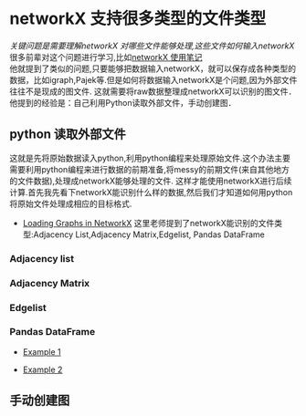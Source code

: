# networkX 支持很多类型的文件类型
*关键问题是需要理解networkX 对哪些文件能够处理,这些文件如何输入networkX*
很多前辈对这个问题进行学习,比如[networkX 使用笔记](http://sparkandshine.net/networkx-use-notes-read-external-file-convert-to-other-formats/)  
他就提到了类似的问题,只要能够把数据输入networkX，就可以保存成各种类型的数据，比如igraph,Pajek等.但是如何将数据输入networkX是个问题,因为外部文件往往不是现成的图文件.
这就需要将raw数据整理成networkX可以识别的图文件．他提到的经验是：自己利用Python读取外部文件，手动创建图．
  ## python 读取外部文件
 这就是先将原始数据读入python,利用python编程来处理原始文件.这个办法主要需要利用python编程来进行数据的前期准备,将messy的前期文件(来自其他地方的文件数据),处理成networkX能够处理的文件.
 这样才能使用networkX进行后续计算.首先我先看下networkX能识别什么样的数据,然后我们才知道如何用python将原始文件处理成相应的目标格式.
   - [Loading Graphs in NetworkX](https://github.com/Jialin72/Applied-Social-Network-Analysis-in-Python-University-of-Michigan/blob/master/Module%201/Lecture%20Practice/Loading%20Graphs%20in%20NetworkX/Loading%2BGraphs%2Bin%2BNetworkX.md)
   这里老师提到了networkX能识别的文件类型:Adjacency List,Adjacency Matrix,Edgelist, Pandas DataFrame
   ### Adjacency list  
   
   
   
   ### Adjacency Matrix   
   
   
   ### Edgelist   
   
   
   
   ### Pandas DataFrame  
   
   
   
   - [Example 1](https://github.com/Jialin72/Applied-Social-Network-Analysis-in-Python-University-of-Michigan/blob/master/Module%201/Lecture%20Practice/Loading%20Graphs%20in%20NetworkX/Loading%2BGraphs%2Bin%2BNetworkX.md) 
  
   - [Example 2](http://sparkandshine.net/networkx-use-notes-read-external-file-convert-to-other-formats/)
 
 
  
  ## 手动创建图
  





